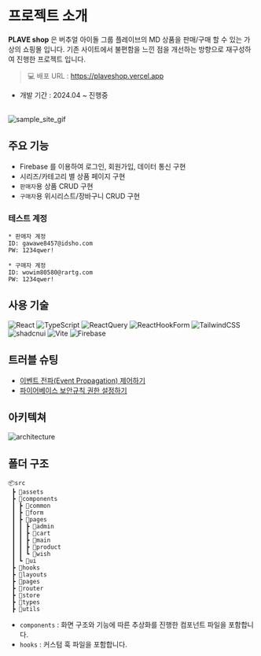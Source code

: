 # 프로젝트 소개

**PLAVE shop** 은 버추얼 아이돌 그룹 플레이브의 MD 상품을 판매/구매 할 수 있는 가상의 쇼핑몰 입니다.
기존 사이트에서 불편함을 느낀 점을 개선하는 방향으로 재구성하여 진행한 프로젝트 입니다.

> 💻 배포 URL : https://plaveshop.vercel.app

- 개발 기간 : 2024.04 ~ 진행중
  <br/><br/>

![sample_site_gif](https://firebasestorage.googleapis.com/v0/b/hanghea99-commerce.appspot.com/o/images%2FplaveShop-sample.gif?alt=media&token=f4f00aba-009b-4306-b9df-e7a65a6b72d3)

## 주요 기능

- Firebase 를 이용하여 로그인, 회원가입, 데이터 통신 구현
- 시리즈/카테고리 별 상품 페이지 구현
- `판매자`용 상품 CRUD 구현
- `구매자`용 위시리스트/장바구니 CRUD 구현

### 테스트 계정

```
* 판매자 계정
ID: gawawe8457@idsho.com
PW: 1234qwer!

* 구매자 계정
ID: wowim80580@rartg.com
PW: 1234qwer!
```

## 사용 기술

![React](https://img.shields.io/badge/react-61DAFB.svg?style=for-the-badge&logo=react&logoColor=white)
![TypeScript](https://img.shields.io/badge/typescript-3178C6.svg?style=for-the-badge&logo=typescript&logoColor=white)
![ReactQuery](https://img.shields.io/badge/reactquery-FF4154.svg?style=for-the-badge&logo=reactquery&logoColor=white)
![ReactHookForm](https://img.shields.io/badge/reactHookForm-EC5990.svg?style=for-the-badge&logo=reactquery&logoColor=white)
![TailwindCSS](https://img.shields.io/badge/tailwindcss-06B6D4.svg?style=for-the-badge&logo=tailwind-css&logoColor=white)
![shadcnui](https://img.shields.io/badge/shadcnui-000000.svg?style=for-the-badge&logo=shadcnui&logoColor=white)
![Vite](https://img.shields.io/badge/vite-646CFF.svg?style=for-the-badge&logo=vite&logoColor=white)
![Firebase](https://img.shields.io/badge/firebase-FFCA28.svg?style=for-the-badge&logo=firebase&logoColor=white)

## 트러블 슈팅
- [이벤트 전파(Event Propagation) 제어하기](https://velog.io/@poan1221/%EC%9D%B4%EB%B2%A4%ED%8A%B8-%EC%A0%84%ED%8C%8CEvent-Propagation-%EC%A0%9C%EC%96%B4%ED%95%98%EA%B8%B0)
- [파이어베이스 보안규칙 권한 설정하기](https://velog.io/@poan1221/firebase-Token-renewal-error-FirebaseError-Missing-or-insufficient-permissions)

## 아키텍쳐

![architecture](https://firebasestorage.googleapis.com/v0/b/hanghea99-commerce.appspot.com/o/images%2Farchitecture.png?alt=media&token=e6f6e1fa-481a-4d51-b3ad-6206844a5d26)

## 폴더 구조

```
📦src
 ┣ 📂assets
 ┣ 📂components
 ┃ ┣ 📂common
 ┃ ┣ 📂form
 ┃ ┣ 📂pages
 ┃ ┃ ┣ 📂admin
 ┃ ┃ ┣ 📂cart
 ┃ ┃ ┣ 📂main
 ┃ ┃ ┣ 📂product
 ┃ ┃ ┗ 📂wish
 ┃ ┗ 📂ui
 ┣ 📂hooks
 ┣ 📂layouts
 ┣ 📂pages
 ┣ 📂router
 ┣ 📂store
 ┣ 📂types
 ┣ 📂utils
```

- `components` : 화면 구조와 기능에 따른 추상화를 진행한 컴포넌트 파일을 포함합니다.
- `hooks` : 커스텀 훅 파일을 포함합니다.
